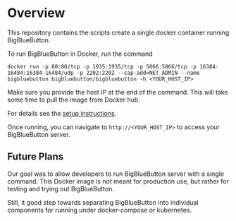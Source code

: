 # Overview

This repository contains the scripts create a single docker container running BigBlueButton.  

To run BigBlueButton in Docker, run the command

~~~
docker run -p 80:80/tcp -p 1935:1935/tcp -p 5066:5066/tcp -p 16384-16484:16384-16484/udp -p 2202:2202 --cap-add=NET_ADMIN --name bigbluebutton bigbluebutton/bigbluebutton -h <YOUR_HOST_IP>
~~~

Make sure you provide the host IP at the end of the command. This will take some time to pull the image from Docker hub.

For details see the [setup instructions](http://docs.bigbluebutton.org/labs/docker.html).

Once running, you can navigate to `http://<YOUR_HOST_IP>` to access your BigBlueButton server.

## Future Plans

Our goal was to allow developers to run BigBlueButton server with a single command.  This Docker image is not meant for production use, but rather for testing and trying out BigBlueButton.

Still, it good step towards separating BigBlueButton into individual components for running under docker-compose or kubernetes.
